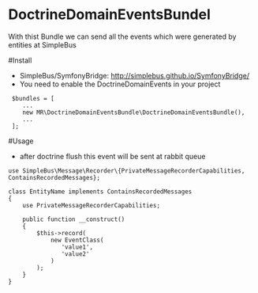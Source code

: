 # DoctrineDomainEventsBundel

With thist Bundle we can send all the events which were generated by entities at SimpleBus

#Install

- SimpleBus/SymfonyBridge: http://simplebus.github.io/SymfonyBridge/
- You need to enable the DoctrineDomainEvents in your project


```
 $bundles = [
    ...
    new MR\DoctrineDomainEventsBundle\DoctrineDomainEventsBundle(),
    ...
 ];
```

#Usage

- after doctrine flush this event will be sent at rabbit queue

```
use SimpleBus\Message\Recorder\{PrivateMessageRecorderCapabilities, ContainsRecordedMessages};

class EntityName implements ContainsRecordedMessages
{
    use PrivateMessageRecorderCapabilities;

    public function __construct()
    {
        $this->record(
            new EventClass(
               'value1',
               'value2'
            )
        );
    }
}

```